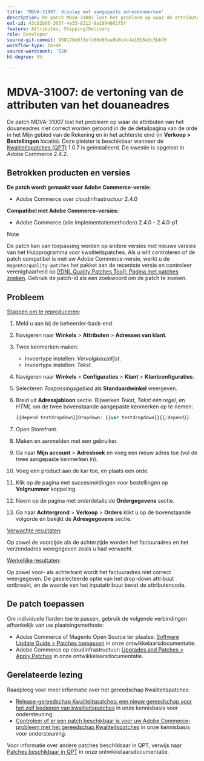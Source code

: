 ```yaml
---
title: 'MDVA-31007: display met aangepaste adreskenmerken'
description: De patch MDVA-31007 lost het probleem op waar de attributen van het douaneadres niet correct worden getoond in de de detailpagina van de orde in het Mijn gebied van de Rekening en in het achterste eind (in **Verkoop &gt; Orders** plaats). Deze patch is beschikbaar wanneer [Quality Patches Tool (QPT)] (/help/announcements/adobe-commerce-announcements/magento-quality-patches-released-new-tool-to-self-serve-quality-patches.md) 1.0.7 is geïnstalleerd. De kwestie is opgelost in Adobe Commerce 2.4.2.
exl-id: 43c82b66-395f-4e33-8312-9a1994862f5f
feature: Attributes, Shipping/Delivery
role: Developer
source-git-commit: 958179e0f3efe08e65ea8b0c4c4e1015e3c5bb76
workflow-type: tm+mt
source-wordcount: '520'
ht-degree: 0%

---
```


# MDVA-31007: de vertoning van de attributen van het douaneadres

De patch MDVA-31007 lost het probleem op waar de attributen van het douaneadres niet correct worden getoond in de de detailpagina van de orde in het Mijn gebied van de Rekening en in het achterste eind (in **Verkoop > Bestellingen** locatie). Deze pleister is beschikbaar wanneer de [Kwaliteitspatches (QPT)](/help/announcements/adobe-commerce-announcements/magento-quality-patches-released-new-tool-to-self-serve-quality-patches.md) 1.0.7 is geïnstalleerd. De kwestie is opgelost in Adobe Commerce 2.4.2.

## Betrokken producten en versies

**De patch wordt gemaakt voor Adobe Commerce-versie:**

* Adobe Commerce over cloudinfrastructuur 2.4.0

**Compatibel met Adobe Commerce-versies:**

* Adobe Commerce (alle implementatiemethoden) 2.4.0 - 2.4.0-p1

>[!NOTE]
>
>De patch kan van toepassing worden op andere versies met nieuwe versies van het Hulpprogramma voor kwaliteitspatches. Als u wilt controleren of de patch compatibel is met uw Adobe Commerce-versie, werkt u de `magento/quality-patches` het pakket aan de recentste versie en controleer verenigbaarheid op [[!DNL Quality Patches Tool]: Pagina met patches zoeken](https://devdocs.magento.com/quality-patches/tool.html#patch-grid). Gebruik de patch-id als een zoekwoord om de patch te zoeken.

## Probleem

<u>Stappen om te reproduceren</u>:

1. Meld u aan bij de beheerder-back-end.
1. Navigeren naar **Winkels** > **Attributen** > **Adressen van klant**.
1. Twee kenmerken maken:

   * Invoertype instellen: *Vervolgkeuzelijst*.
   * Invoertype instellen: *Tekst*.

1. Navigeren naar **Winkels** > **Configuraties** > **Klant** > **Klantconfiguraties**.
1. Selecteren *Toepassingsgebied* als **Standaardwinkel** weergeven.
1. Breid uit **Adressjabloon** sectie. Bijwerken *Tekst*, *Tekst één regel*, en *HTML* om de twee bovenstaande aangepaste kenmerken op te nemen:

   ```php
   {{depend testdropdown}}Dropdown: {{var testdropdown}}{{/depend}}    {{depend testtext}}Text: {{var testtext}}{{/depend}}
   ```

1. Open Storefront.
1. Maken en aanmelden met een gebruiker.
1. Ga naar **Mijn account** > **Adresboek** en voeg een nieuw adres toe (vul de twee aangepaste kenmerken in).
1. Voeg een product aan de kar toe, en plaats een orde.
1. Klik op de pagina met succesmeldingen voor bestellingen op **Volgnummer** koppeling.
1. Neem op de pagina met orderdetails de **Ordergegevens** sectie.
1. Ga naar **Achtergrond** > **Verkoop** > **Orders** klikt u op de bovenstaande volgorde en bekijkt de **Adresgegevens** sectie.

<u>Verwachte resultaten</u>:

Op zowel de voorzijde als de achterzijde worden het factuuradres en het verzendadres weergegeven zoals u had verwacht.

<u>Werkelijke resultaten</u>:

Op zowel voor- als achterkant wordt het factuuradres niet correct weergegeven. De geselecteerde optie van het drop-down attribuut ontbreekt, en de waarde van het inputattribuut bevat de attributencode.

## De patch toepassen

Om individuele flarden toe te passen, gebruik de volgende verbindingen afhankelijk van uw plaatsingsmethode:

* Adobe Commerce of Magento Open Source ter plaatse: [Software Update Guide > Patches toepassen](https://devdocs.magento.com/guides/v2.4/comp-mgr/patching/mqp.html) in onze ontwikkelaarsdocumentatie.
* Adobe Commerce op cloudinfrastructuur: [Upgrades and Patches > Apply Patches](https://devdocs.magento.com/cloud/project/project-patch.html) in onze ontwikkelaarsdocumentatie.

## Gerelateerde lezing

Raadpleeg voor meer informatie over het gereedschap Kwaliteitspatches:

* [Release-gereedschap Kwaliteitspatches: een nieuw gereedschap voor het zelf bedienen van kwaliteitspatches](/help/announcements/adobe-commerce-announcements/magento-quality-patches-released-new-tool-to-self-serve-quality-patches.md) in onze kennisbasis voor ondersteuning.
* [Controleer of er een patch beschikbaar is voor uw Adobe Commerce-probleem met het gereedschap Kwaliteitspatches](/help/support-tools/patches-available-in-qpt-tool/check-patch-for-magento-issue-with-magento-quality-patches.md) in onze kennisbasis voor ondersteuning.

Voor informatie over andere patches beschikbaar in QPT, verwijs naar [Patches beschikbaar in QPT](https://devdocs.magento.com/quality-patches/tool.html#patch-grid) in onze ontwikkelaarsdocumentatie.

